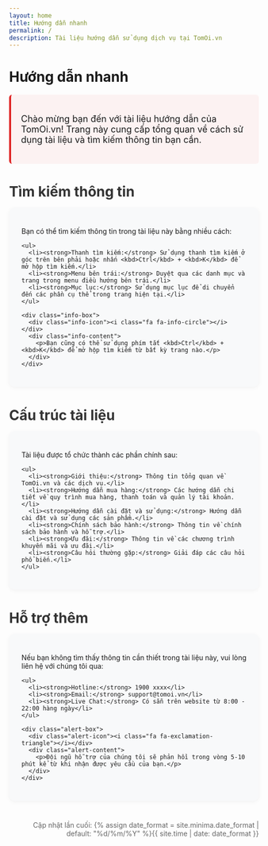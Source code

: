 ```yaml
---
layout: home
title: Hướng dẫn nhanh
permalink: /
description: Tài liệu hướng dẫn sử dụng dịch vụ tại TomOi.vn
---
```


# Hướng dẫn nhanh

<div class="guide-intro">
  <p>Chào mừng bạn đến với tài liệu hướng dẫn của TomOi.vn! Trang này cung cấp tổng quan về cách sử dụng tài liệu và tìm kiếm thông tin bạn cần.</p>
</div>

<div class="guide-section" id="tim-kiem">
  <h2>Tìm kiếm thông tin</h2>
  <div class="content-box">
    <p>Bạn có thể tìm kiếm thông tin trong tài liệu này bằng nhiều cách:</p>
    
    <ul>
      <li><strong>Thanh tìm kiếm:</strong> Sử dụng thanh tìm kiếm ở góc trên bên phải hoặc nhấn <kbd>Ctrl</kbd> + <kbd>K</kbd> để mở hộp tìm kiếm.</li>
      <li><strong>Menu bên trái:</strong> Duyệt qua các danh mục và trang trong menu điều hướng bên trái.</li>
      <li><strong>Mục lục:</strong> Sử dụng mục lục để di chuyển đến các phần cụ thể trong trang hiện tại.</li>
    </ul>
    
    <div class="info-box">
      <div class="info-icon"><i class="fa fa-info-circle"></i></div>
      <div class="info-content">
        <p>Bạn cũng có thể sử dụng phím tắt <kbd>Ctrl</kbd> + <kbd>K</kbd> để mở hộp tìm kiếm từ bất kỳ trang nào.</p>
      </div>
    </div>
  </div>
</div>

<div class="guide-section" id="cau-truc">
  <h2>Cấu trúc tài liệu</h2>
  <div class="content-box">
    <p>Tài liệu được tổ chức thành các phần chính sau:</p>
    
    <ul>
      <li><strong>Giới thiệu:</strong> Thông tin tổng quan về TomOi.vn và các dịch vụ.</li>
      <li><strong>Hướng dẫn mua hàng:</strong> Các hướng dẫn chi tiết về quy trình mua hàng, thanh toán và quản lý tài khoản.</li>
      <li><strong>Hướng dẫn cài đặt và sử dụng:</strong> Hướng dẫn cài đặt và sử dụng các sản phẩm.</li>
      <li><strong>Chính sách bảo hành:</strong> Thông tin về chính sách bảo hành và hỗ trợ.</li>
      <li><strong>Ưu đãi:</strong> Thông tin về các chương trình khuyến mãi và ưu đãi.</li>
      <li><strong>Câu hỏi thường gặp:</strong> Giải đáp các câu hỏi phổ biến.</li>
    </ul>
  </div>
</div>

<div class="guide-section" id="ho-tro">
  <h2>Hỗ trợ thêm</h2>
  <div class="content-box">
    <p>Nếu bạn không tìm thấy thông tin cần thiết trong tài liệu này, vui lòng liên hệ với chúng tôi qua:</p>
    
    <ul>
      <li><strong>Hotline:</strong> 1900 xxxx</li>
      <li><strong>Email:</strong> support@tomoi.vn</li>
      <li><strong>Live Chat:</strong> Có sẵn trên website từ 8:00 - 22:00 hàng ngày</li>
    </ul>
    
    <div class="alert-box">
      <div class="alert-icon"><i class="fa fa-exclamation-triangle"></i></div>
      <div class="alert-content">
        <p>Đội ngũ hỗ trợ của chúng tôi sẽ phản hồi trong vòng 5-10 phút kể từ khi nhận được yêu cầu của bạn.</p>
      </div>
    </div>
  </div>
</div>

<div class="last-updated">
  <p>Cập nhật lần cuối: {% assign date_format = site.minima.date_format | default: "%d/%m/%Y" %}{{ site.time | date: date_format }}</p>
</div>

<style>
/* Apple-like design styles */
.guide-intro {
  background-color: rgba(223, 38, 38, 0.05);
  border-left: 4px solid #df2626;
  padding: 20px;
  margin-bottom: 30px;
  border-radius: 6px;
  font-size: 18px;
}

.guide-section {
  margin-bottom: 40px;
}

.guide-section h2 {
  font-size: 28px;
  margin-bottom: 15px;
  color: #333;
}

.content-box {
  background-color: #f8f9fa;
  padding: 25px;
  border-radius: 12px;
  box-shadow: 0 2px 8px rgba(0, 0, 0, 0.05);
}

.content-box ul {
  list-style-type: none;
  padding-left: 0;
  margin-bottom: 20px;
}

.content-box ul li {
  padding-left: 25px;
  position: relative;
  margin-bottom: 12px;
}

.content-box ul li:before {
  content: "•";
  color: #df2626;
  font-weight: bold;
  position: absolute;
  left: 0;
  top: 0;
  font-size: 18px;
}

.info-box, .alert-box {
  display: flex;
  border-radius: 10px;
  padding: 20px;
  margin-top: 20px;
  align-items: flex-start;
}

.info-box {
  background-color: #f0f7ff;
  border: 1px solid #c7e0ff;
}

.alert-box {
  background-color: #fff0f0;
  border: 1px solid #ffd7d7;
}

.info-icon, .alert-icon {
  margin-right: 15px;
  font-size: 24px;
}

.info-icon {
  color: #0066cc;
}

.alert-icon {
  color: #df2626;
}

.info-content, .alert-content {
  flex-grow: 1;
}

kbd {
  background-color: #f8f8f8;
  border: 1px solid #ddd;
  border-radius: 4px;
  box-shadow: 0 1px 0 rgba(0, 0, 0, 0.1);
  color: #333;
  display: inline-block;
  font-size: 0.8em;
  line-height: 1.4;
  margin: 0 0.1em;
  padding: 0.2em 0.6em;
  white-space: nowrap;
}

.navigation-buttons {
  margin-top: 40px;
  display: flex;
  justify-content: flex-end;
}

.next-button, .prev-button {
  display: inline-flex;
  align-items: center;
  background-color: #df2626;
  color: white;
  padding: 12px 20px;
  border-radius: 8px;
  text-decoration: none;
  transition: all 0.2s ease;
  font-weight: 500;
}

.next-button:hover, .prev-button:hover {
  background-color: #c61f1f;
}

.button-text {
  margin-right: 10px;
}

.last-updated {
  margin-top: 40px;
  color: #666;
  font-size: 14px;
  text-align: right;
}
</style> 